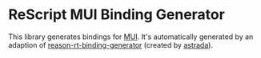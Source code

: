 # ReScript MUI Binding Generator

This library generates bindings for
[MUI](https://mui.com/). It's automatically generated by an adaption of [reason-rt-binding-generator](https://github.com/astrada/reason-rt-binding-generator) (created by [astrada](https://github.com/astrada)).
